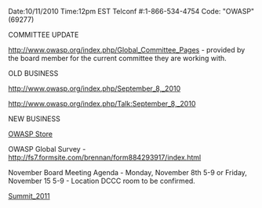 Date:10/11/2010 Time:12pm EST Telconf \#:1-866-534-4754 Code: "OWASP"
(69277)

COMMITTEE UPDATE

<http://www.owasp.org/index.php/Global_Committee_Pages> - provided by
the board member for the current committee they are working with.

OLD BUSINESS

<http://www.owasp.org/index.php/September_8,_2010>

<http://www.owasp.org/index.php/Talk:September_8,_2010>

NEW BUSINESS

[OWASP
Store](http://store.rocksportsoutlet.com/merchant2/merchant.mvc?Screen=OWASP&Store_Code=2008&Category_Code=OWASP)

OWASP Global Survey -
<http://fs7.formsite.com/brennan/form884293917/index.html>

November Board Meeting Agenda - Monday, November 8th 5-9 or Friday,
November 15 5-9 - Location DCCC room to be confirmed.

[Summit_2011](Summit_2011 "wikilink")